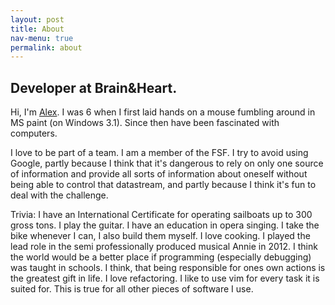 ```yaml
---
layout: post
title: About
nav-menu: true
permalink: about
---
```


## Developer at Brain&Heart.
Hi, I'm [Alex](https://github.com/atripes).
I was 6 when I first laid hands on a mouse fumbling around in MS paint (on Windows 3.1). Since then have been fascinated with computers.

I love to be part of a team. I am a member of the FSF. I try to avoid using Google, partly because I think that it's dangerous to rely on only one source of information and provide all sorts of information about oneself without being able to control that datastream, and partly because I think it's fun to deal with the challenge.

Trivia:
I have an International Certificate for operating sailboats up to 300 gross tons. I play the guitar. I have an education in opera singing. I take the bike whenever I can, I also build them myself. I love cooking. I played the lead role in the semi professionally produced musical Annie in 2012. I think the world would be a better place if programming (especially debugging) was taught in schools. I think, that being responsible for ones own actions is the greatest gift in life. I love refactoring. I like to use vim for every task it is suited for. This is true for all other pieces of software I use. 
